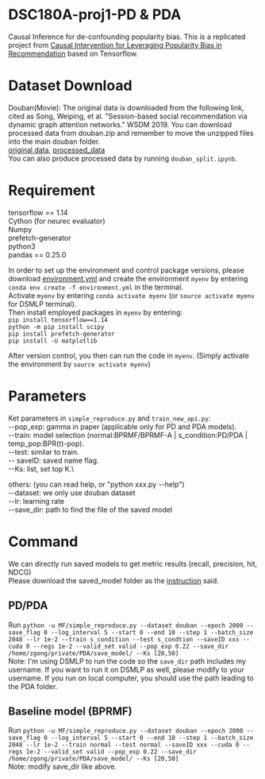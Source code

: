 # DSC180A-proj1-PD & PDA
Causal Inference for de-confounding popularity bias. This is a replicated project from [Causal Intervention for Leveraging Popularity Bias in
Recommendation](https://arxiv.org/pdf/2105.06067.pdf) based on Tensorflow. 

# Dataset Download
Douban(Movie): The original data is downloaded from the following link, cited as Song, Weiping, et al. "Session-based social recommendation via dynamic graph attention networks." WSDM 2019. You can download processed data from douban.zip and remember to move the unzipped files into the main douban folder.\
[original data](https://github.com/DeepGraphLearning/RecommenderSystems/blob/master/socialRec/README.md#douban-data), [processed_data](https://github.com/bettygong/DSC180A-proj1-PD/tree/main/data/douban)\
You can also produce processed data by running `douban_split.ipynb`.

# Requirement 
tensorflow == 1.14 \
Cython (for neurec evaluator)\
Numpy\
prefetch-generator\
python3\
pandas == 0.25.0

In order to set up the environment and control package versions, please download [environment.yml](https://github.com/bettygong/DSC180A-proj1-PD/blob/main/environment.yml) and create the environment `myenv` by entering `conda env create -f environment.yml` in the terminal. \
Activate `myenv` by entering `conda activate myenv` (or `source activate myenv` for DSMLP terminal).\
Then install employed packages in `myenv` by entering:\
`pip install tensorflow==1.14` \
`python -m pip install scipy` \
`pip install prefetch-generator` \
`pip install -U matplotlib` 

After version control, you then can run the code in `myenv`. (Simply activate the environment by `source activate myenv`)

# Parameters
Ket parameters in `simple_reproduce.py` and `train_new_api.py`:\
--pop_exp: gamma in paper (applicable only for PD and PDA models).\
--train: model selection (normal:BPRMF/BPRMF-A | s_condition:PD/PDA | temp_pop:BPR(t)-pop).\
--test: similar to train.\
-- saveID: saved name flag.\
--Ks: list, set top K.\

others: (you can read help, or "python xxx.py --help")\
--dataset: we only use douban dataset \
--lr: learning rate\
--save_dir: path to find the file of the saved model 

# Command
We can directly run saved models to get metric results (recall, precision, hit, NDCG)\
Please download the saved_model folder as the [instruction](https://github.com/bettygong/DSC180A-proj1-PD/tree/main/save_model) said. 
## PD/PDA
Run `python -u MF/simple_reproduce.py --dataset douban --epoch 2000 --save_flag 0 --log_interval 5 --start 0 --end 10 --step 1 --batch_size 2048 --lr 1e-2 --train s_condition --test s_condtion --saveID xxx --cuda 0 --regs 1e-2 --valid_set valid --pop_exp 0.22 --save_dir /home/zgong/private/PDA/save_model/ --Ks [20,50]`\
Note: I'm using DSMLP to run the code so the `save_dir` path includes my username. If you want to run it on DSMLP as well, please modify to your username. If you run on local computer, you should use the path leading to the PDA folder.

## Baseline model (BPRMF)
Run `python -u MF/simple_reproduce.py --dataset douban --epoch 2000 --save_flag 0 --log_interval 5 --start 0 --end 10 --step 1 --batch_size 2048 --lr 1e-2 --train normal --test normal --saveID xxx --cuda 0 --regs 1e-2 --valid_set valid --pop_exp 0.22 --save_dir /home/zgong/private/PDA/save_model/ --Ks [20,50]`\
Note: modify save_dir like above. 






